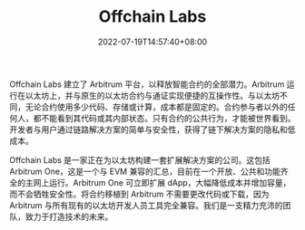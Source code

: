 ﻿---
weight: 
title: "Offchain Labs"
description: "Offchain Labs 建立了 Arbitrum 平台，以释放智能合约的全部潜力"
date: 2022-07-19T14:57:40+08:00
lastmod: 2022-07-19T14:57:40+08:00
draft: false
authors: ["Simon"]
featuredImage: "offchain-labs.jpg"
link: "https://offchainlabs.com/"
tags: ["研究机构","Offchain Labs"]
categories: ["navigation"]
navigation: ["研究机构"]
lightgallery: true
toc: true
pinned: false
recommend: false
recommend1: false
---
Offchain Labs 建立了 Arbitrum 平台，以释放智能合约的全部潜力。Arbitrum 运行在以太坊上，并与原生的以太坊合约与通证实现便捷的互操作性。与以太坊不同，无论合约使用多少代码、存储或计算，成本都是固定的。合约参与者以外的任何人，都不能看到其代码或其内部状态。只有合约的公共行为，才能被世界看到。开发者与用户通过链路解决方案的简单与安全性，获得了链下解决方案的隐私和低成本。

Offchain Labs 是一家正在为以太坊构建一套扩展解决方案的公司。这包括 Arbitrum One，这是一个与 EVM 兼容的汇总，目前在一个开放、公共和功能齐全的主网上运行。Arbitrum One 可立即扩展 dApp，大幅降低成本并增加容量，而不会牺牲安全性。将合约移植到 Arbitrum 不需要更改代码或下载，因为 Arbitrum 与所有现有的以太坊开发人员工具完全兼容。我们是一支精力充沛的团队，致力于打造技术的未来。